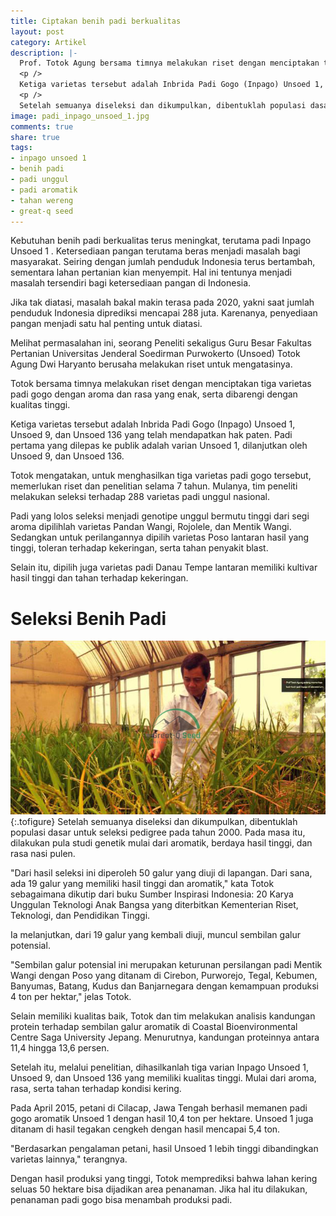 ```yaml
---
title: Ciptakan benih padi berkualitas
layout: post
category: Artikel
description: |-
  Prof. Totok Agung bersama timnya melakukan riset dengan menciptakan tiga varietas padi gogo dengan aroma dan rasa yang enak, serta dibarengi dengan kualitas tinggi.
  <p />
  Ketiga varietas tersebut adalah Inbrida Padi Gogo (Inpago) Unsoed 1, Unsoed 9, dan Unsoed 136 yang telah mendapatkan hak paten. Padi pertama yang dilepas ke publik adalah varian Unsoed 1, dilanjutkan oleh Unsoed 9, dan Unsoed 136.
  <p />
  Setelah semuanya diseleksi dan dikumpulkan, dibentuklah populasi dasar untuk seleksi pedigree pada tahun 2000. Pada masa itu, dilakukan pula studi genetik mulai dari aromatik, berdaya hasil tinggi, dan rasa nasi pulen.
image: padi_inpago_unsoed_1.jpg
comments: true
share: true
tags:
- inpago unsoed 1
- benih padi
- padi unggul
- padi aromatik
- tahan wereng
- great-q seed
---
```

Kebutuhan benih padi berkualitas terus meningkat, terutama padi Inpago Unsoed 1 . Ketersediaan pangan terutama beras menjadi masalah bagi masyarakat.  Seiring dengan jumlah penduduk Indonesia terus bertambah, sementara lahan pertanian kian menyempit. Hal ini tentunya menjadi masalah tersendiri bagi ketersediaan pangan di Indonesia. 

Jika tak diatasi, masalah bakal makin terasa pada 2020, yakni saat jumlah penduduk Indonesia diprediksi mencapai 288 juta. Karenanya, penyediaan pangan menjadi satu hal penting untuk diatasi.

Melihat permasalahan ini, seorang Peneliti sekaligus Guru Besar Fakultas Pertanian Universitas Jenderal Soedirman Purwokerto (Unsoed) Totok Agung Dwi Haryanto berusaha melakukan riset untuk mengatasinya.

Totok bersama timnya melakukan riset dengan menciptakan tiga varietas padi gogo dengan aroma dan rasa yang enak, serta dibarengi dengan kualitas tinggi.

Ketiga varietas tersebut adalah Inbrida Padi Gogo (Inpago) Unsoed 1, Unsoed 9, dan Unsoed 136 yang telah mendapatkan hak paten. Padi pertama yang dilepas ke publik adalah varian Unsoed 1, dilanjutkan oleh Unsoed 9, dan Unsoed 136.

Totok mengatakan, untuk menghasilkan tiga varietas padi gogo tersebut, memerlukan riset dan penelitian selama 7 tahun. Mulanya, tim peneliti melakukan seleksi terhadap 288 varietas padi unggul nasional.

Padi yang lolos seleksi menjadi genotipe unggul bermutu tinggi dari segi aroma dipilihlah varietas Pandan Wangi, Rojolele, dan Mentik Wangi. Sedangkan untuk perilangannya dipilih varietas Poso lantaran hasil yang tinggi, toleran terhadap kekeringan, serta tahan penyakit blast.

Selain itu, dipilih juga varietas padi Danau Tempe lantaran memiliki kultivar hasil tinggi dan tahan terhadap kekeringan.

# **Seleksi Benih Padi**
![Prof Totok Agung](/assets/images/prof_totok.jpg "Prof Totok Agung, kegiatan seleksi untuk perakitan varietas")
{:.tofigure}
Setelah semuanya diseleksi dan dikumpulkan, dibentuklah populasi dasar untuk seleksi pedigree pada tahun 2000. Pada masa itu, dilakukan pula studi genetik mulai dari aromatik, berdaya hasil tinggi, dan rasa nasi pulen.

"Dari hasil seleksi ini diperoleh 50 galur yang diuji di lapangan. Dari sana, ada 19 galur yang memiliki hasil tinggi dan aromatik," kata Totok sebagaimana dikutip dari buku Sumber Inspirasi Indonesia: 20 Karya Unggulan Teknologi Anak Bangsa yang diterbitkan Kementerian Riset, Teknologi, dan Pendidikan Tinggi.

Ia melanjutkan, dari 19 galur yang kembali diuji, muncul sembilan galur potensial.

"Sembilan galur potensial ini merupakan keturunan persilangan padi Mentik Wangi dengan Poso yang ditanam di Cirebon, Purworejo, Tegal, Kebumen, Banyumas, Batang, Kudus dan Banjarnegara dengan kemampuan produksi 4 ton per hektar," jelas Totok.

Selain memiliki kualitas baik, Totok dan tim melakukan analisis kandungan protein terhadap sembilan galur aromatik di Coastal Bioenvironmental Centre Saga University Jepang. Menurutnya, kandungan proteinnya antara 11,4 hingga 13,6 persen.

Setelah itu, melalui penelitian, dihasilkanlah tiga varian Inpago Unsoed 1, Unsoed 9, dan Unsoed 136 yang memiliki kualitas tinggi. Mulai dari aroma, rasa, serta tahan terhadap kondisi kering.

Pada April 2015, petani di Cilacap, Jawa Tengah berhasil memanen padi gogo aromatik Unsoed 1 dengan hasil 10,4 ton per hektare. Unsoed 1 juga ditanam di hasil tegakan cengkeh dengan hasil mencapai 5,4 ton. 

"Berdasarkan pengalaman petani, hasil Unsoed 1 lebih tinggi dibandingkan varietas lainnya," terangnya.

Dengan hasil produksi yang tinggi, Totok memprediksi bahwa lahan kering seluas 50 hektare bisa dijadikan area penanaman. Jika hal itu dilakukan, penanaman padi gogo bisa menambah produksi padi.